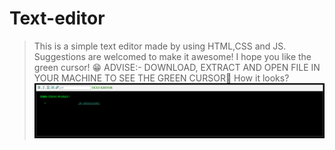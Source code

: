 # Text-editor
> This is a simple text editor made by using HTML,CSS and JS. Suggestions are welcomed to make it awesome! I hope you like the green cursor! 😁
> ADVISE:- DOWNLOAD, EXTRACT AND OPEN FILE IN YOUR MACHINE TO SEE THE GREEN CURSOR🙂
How it looks?
![nice-peek-deer](ss.png)
